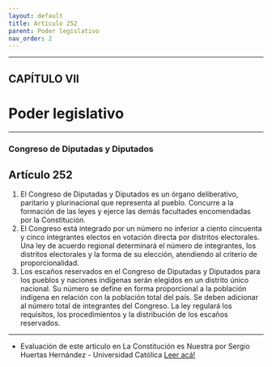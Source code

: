 ```yaml
---
layout: default
title: Artículo 252
parent: Poder legislativo
nav_order: 2
---
```


---

## CAPÍTULO VII
# Poder legislativo

---

### Congreso de Diputadas y Diputados

## Artículo 252

1. El Congreso de Diputadas y Diputados es un órgano deliberativo, paritario y plurinacional que representa al pueblo. Concurre a la formación de las leyes y ejerce las demás facultades encomendadas por la Constitución.
2. El Congreso está integrado por un número no inferior a ciento cincuenta y cinco integrantes electos en votación directa por distritos electorales. Una ley de acuerdo regional determinará el número de integrantes, los distritos electorales y la forma de su elección, atendiendo al criterio de proporcionalidad.
3. Los escaños reservados en el Congreso de Diputadas y Diputados para los pueblos y naciones indígenas serán elegidos en un distrito único nacional. Su número se define en forma proporcional a la población indígena en relación con la población total del país. Se deben adicionar al número total de integrantes del Congreso. La ley regulará los requisitos, los procedimientos y la distribución de los escaños reservados.

---
- Evaluación de este artículo en La Constitución es Nuestra por Sergio Huertas Hernández - Universidad Católica
<a target="_blank" href="https://laconstitucionesnuestra.cl/evaluaciones/verevaluaciones/57">Leer acá!</a>
